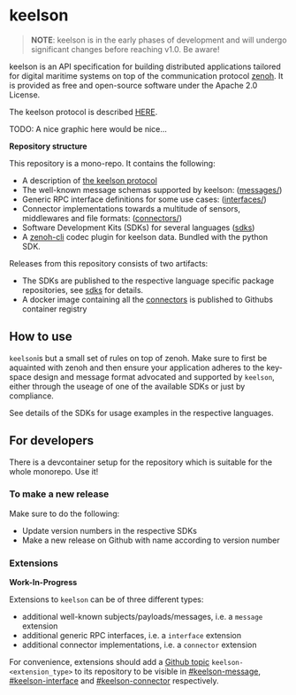 # keelson

> **NOTE**: keelson is in the early phases of development and will undergo significant changes before reaching v1.0. Be aware!

keelson is an API specification for building distributed applications tailored for digital maritime systems on top of the communication protocol [zenoh](https://github.com/eclipse-zenoh/zenoh). It is provided as free and open-source software under the Apache 2.0 License.

The keelson protocol is described [HERE](./the-keelson-protocol.md).


TODO: A nice graphic here would be nice...


**Repository structure**

This repository is a mono-repo. It contains the following:

* A description of [the keelson protocol](./the-keelson-protocol.md)
* The well-known message schemas supported by keelson: ([messages/](./messages/README.md))
* Generic RPC interface definitions for some use cases: ([interfaces/](./interfaces/README.md))
* Connector implementations towards a multitude of sensors, middlewares and file formats: ([connectors/](./connectors/README.md))
* Software Development Kits (SDKs) for several languages ([sdks](./sdks/README.md))
* A [zenoh-cli](https://github.com/MO-RISE/zenoh-cli) codec plugin for keelson data. Bundled with the python SDK.


Releases from this repository consists of two artifacts:

* The SDKs are published to the respective language specific package repositories, see [sdks](./sdks/README.md) for details.
* A docker image containing all the [connectors](./connectors/README.md) is published to Githubs container registry


## How to use

`keelson`is but a small set of rules on top of zenoh. Make sure to first be aquainted with zenoh and then ensure your application adheres to the key-space design and message format advocated and supported by `keelson`, either through the useage of one of the available SDKs or just by compliance.

See details of the SDKs for usage examples in the respective languages.

## For developers

There is a devcontainer setup for the repository which is suitable for the whole monorepo. Use it!

### To make a new release

Make sure to do the following:
* Update version numbers in the respective SDKs
* Make a new release on Github with name according to version number

### Extensions

**Work-In-Progress**

Extensions to `keelson` can be of three different types:
* additional well-known subjects/payloads/messages, i.e. a `message` extension
* additional generic RPC interfaces, i.e. a `interface` extension
* additional connector implementations, i.e. a `connector` extension

For convenience, extensions should add a [Github topic](https://docs.github.com/en/repositories/managing-your-repositorys-settings-and-features/customizing-your-repository/classifying-your-repository-with-topics) `keelson-<extension_type>` to its repository to be visible in [#keelson-message](https://github.com/topics/keelson-message), [#keelson-interface](https://github.com/topics/keelson-interface) and [#keelson-connector](https://github.com/topics/keelson-connector) respectively.



